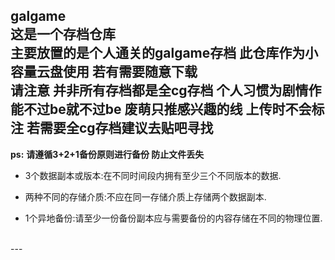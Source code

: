 **galgame** <br>
**这是一个存档仓库** <br>
**主要放置的是个人通关的galgame存档 此仓库作为小容量云盘使用 若有需要随意下载** <br>
**请注意 并非所有存档都是全cg存档 个人习惯为剧情作能不过be就不过be 废萌只推感兴趣的线 上传时不会标注 若需要全cg存档建议去贴吧寻找** <br>
---
**ps:** __请遵循3+2+1备份原则进行备份 防止文件丢失__ <br>
* 3个数据副本或版本:在不同时间段内拥有至少三个不同版本的数据. <br>

* 两种不同的存储介质:不应在同一存储介质上存储两个数据副本. <br>

* 1个异地备份:请至少一份备份副本应与需要备份的内容存储在不同的物理位置.
<br>
---
